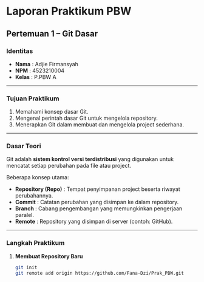 # Laporan Praktikum PBW  
## Pertemuan 1 – Git Dasar  

### Identitas  
- **Nama** : Adjie Firmansyah  
- **NPM**  : 4523210004  
- **Kelas** : P.PBW A

---

### Tujuan Praktikum  
1. Memahami konsep dasar Git.  
2. Mengenal perintah dasar Git untuk mengelola repository.  
3. Menerapkan Git dalam membuat dan mengelola project sederhana.  

---

### Dasar Teori  
Git adalah **sistem kontrol versi terdistribusi** yang digunakan untuk mencatat setiap perubahan pada file atau project.  

Beberapa konsep utama:  
- **Repository (Repo)** : Tempat penyimpanan project beserta riwayat perubahannya.  
- **Commit** : Catatan perubahan yang disimpan ke dalam repository.  
- **Branch** : Cabang pengembangan yang memungkinkan pengerjaan paralel.  
- **Remote** : Repository yang disimpan di server (contoh: GitHub).  

---

### Langkah Praktikum  

1. **Membuat Repository Baru**  
   ```bash
   git init
   git remote add origin https://github.com/Fana-Dzi/Prak_PBW.git
   
